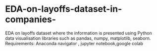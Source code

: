 # EDA-on-layoffs-dataset-in-companies-</br>
EDA on layoffs dataset where the information is presented using Python data visualisation libraries such as pandas, numpy, matplotlib, seaborn.</br>
Requirements: Anaconda navigator , jupyter notebook,google colab
